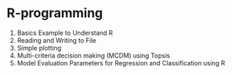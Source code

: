 # R-programming

1. Basics Example to Understand R
2. Reading and Writing to File
3. Simple plotting
4. Multi-criteria decision making (MCDM) using Topsis
5. Model Evaluation Parameters for Regression and Classification using R
